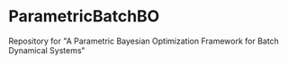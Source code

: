 # ParametricBatchBO
Repository for "A Parametric Bayesian Optimization Framework for Batch Dynamical Systems"
